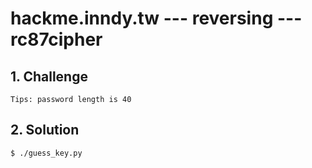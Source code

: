 # hackme.inndy.tw --- reversing --- rc87cipher

## 1. Challenge

```
Tips: password length is 40
```

## 2. Solution

```
$ ./guess_key.py
```

